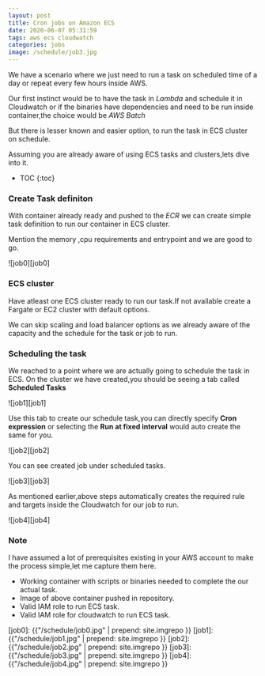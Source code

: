 ```yaml
---
layout: post
title: Cron jobs on Amazon ECS
date: 2020-06-07 05:31:59
tags: aws ecs cloudwatch
categories: jobs
image: /schedule/job3.jpg
---
```


We have a scenario where we just need to run a task on scheduled time of a day or repeat every few hours inside AWS.

Our first instinct would be to have the task in *Lambda* and schedule it in Cloudwatch or if the binaries have dependencies and need to be run inside container,the choice would be *AWS Batch*

But there is lesser known and easier option, to run the task in ECS cluster on schedule.

Assuming you are already aware of using ECS tasks and clusters,lets dive into it.

* TOC 
{:toc}


### Create Task definiton

With container already ready and pushed to the *ECR* we can create simple task definition to run our container in ECS cluster.

Mention the memory ,cpu requirements and entrypoint and we are good to go.
 

![job0][job0]


### ECS cluster

Have atleast one ECS cluster ready to run our task.If not available create a Fargate or EC2 cluster with default options.

We can skip scaling and load balancer options as we already aware of the capacity and the schedule for the task or job to run.

### Scheduling the task

We reached to a point where we are actually going to schedule the task in ECS. On the cluster we have created,you should be seeing a tab called **Scheduled Tasks**

![job1][job1]

Use this tab to create our schedule task,you can directly specify **Cron expression** or selecting the **Run at fixed interval** would auto create the same for you.

![job2][job2]

You can see created job under scheduled tasks.

![job3][job3]

As mentioned earlier,above steps automatically creates the required rule and targets inside the Cloudwatch for our job to run.

![job4][job4]

### Note

I have assumed a lot of prerequisites existing in your AWS account to make the process simple,let me capture them here.

- Working container with scripts or binaries needed to complete the our actual task.
- Image of above container pushed in repository.
- Valid IAM role to run ECS task.
- Valid IAM role for cloudwatch to run ECS task.



[job0]: {{"/schedule/job0.jpg" | prepend: site.imgrepo }}
[job1]: {{"/schedule/job1.jpg" | prepend: site.imgrepo }}
[job2]: {{"/schedule/job2.jpg" | prepend: site.imgrepo }}
[job3]: {{"/schedule/job3.jpg" | prepend: site.imgrepo }}
[job4]: {{"/schedule/job4.jpg" | prepend: site.imgrepo }}
